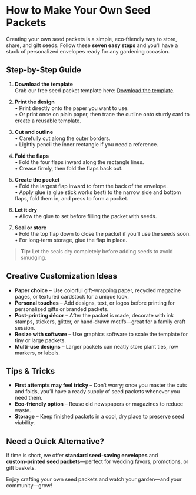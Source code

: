 # How to Make Your Own Seed Packets

Creating your own seed packets is a simple, eco‑friendly way to store, share, and gift seeds. Follow these **seven easy steps** and you’ll have a stack of personalized envelopes ready for any gardening occasion.

## Step‑by‑Step Guide

1. **Download the template**  
   Grab our free seed‑packet template here: [Download the template](#).

2. **Print the design**  
   • Print directly onto the paper you want to use.  
   • Or print once on plain paper, then trace the outline onto sturdy card to create a reusable template.

3. **Cut and outline**  
   • Carefully cut along the outer borders.  
   • Lightly pencil the inner rectangle if you need a reference.

4. **Fold the flaps**  
   • Fold the four flaps inward along the rectangle lines.  
   • Crease firmly, then fold the flaps back out.

5. **Create the pocket**  
   • Fold the largest flap inward to form the back of the envelope.  
   • Apply glue (a glue stick works best) to the narrow side and bottom flaps, fold them in, and press to form a pocket.

6. **Let it dry**  
   • Allow the glue to set before filling the packet with seeds.

7. **Seal or store**  
   • Fold the top flap down to close the packet if you’ll use the seeds soon.  
   • For long‑term storage, glue the flap in place.

> **Tip:** Let the seals dry completely before adding seeds to avoid smudging.

## Creative Customization Ideas

- **Paper choice** – Use colorful gift‑wrapping paper, recycled magazine pages, or textured cardstock for a unique look.  
- **Personal touches** – Add designs, text, or logos before printing for personalized gifts or branded packets.  
- **Post‑printing décor** – After the packet is made, decorate with ink stamps, stickers, glitter, or hand‑drawn motifs—great for a family craft session.  
- **Resize with software** – Use graphics software to scale the template for tiny or large packets.  
- **Multi‑use designs** – Larger packets can neatly store plant ties, row markers, or labels.

## Tips & Tricks

- **First attempts may feel tricky** – Don’t worry; once you master the cuts and folds, you’ll have a ready supply of seed packets whenever you need them.  
- **Eco‑friendly option** – Reuse old newspapers or magazines to reduce waste.  
- **Storage** – Keep finished packets in a cool, dry place to preserve seed viability.

## Need a Quick Alternative?

If time is short, we offer **standard seed‑saving envelopes** and **custom‑printed seed packets**—perfect for wedding favors, promotions, or gift baskets.

Enjoy crafting your own seed packets and watch your garden—and your community—grow!